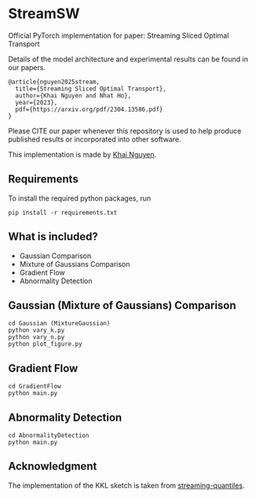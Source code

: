 # StreamSW
Official PyTorch implementation for paper: Streaming Sliced Optimal Transport

Details of the model architecture and experimental results can be found in our papers.

```
@article{nguyen2025stream,
  title={Streaming Sliced Optimal Transport},
  author={Khai Nguyen and Nhat Ho},
  year={2023},
  pdf={https://arxiv.org/pdf/2304.13586.pdf}
}
```
Please CITE our paper whenever this repository is used to help produce published results or incorporated into other software.

This implementation is made by [Khai Nguyen](https://khainb.github.io).

## Requirements
To install the required python packages, run
```
pip install -r requirements.txt
```

## What is included?
* Gaussian Comparison
* Mixture of Gaussians Comparison
* Gradient Flow
* Abnormality Detection


## Gaussian (Mixture of Gaussians) Comparison
```
cd Gaussian (MixtureGaussian)
python vary_k.py
python vary_n.py
python plot_figure.py
```

##  Gradient Flow

```
cd GradientFlow
python main.py

```

## Abnormality Detection
```
cd AbnormalityDetection
python main.py

```

## Acknowledgment
The implementation of the KKL sketch is taken from [streaming-quantiles](https://github.com/edoliberty/streaming-quantiles).